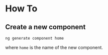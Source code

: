 # How To

## Create a new component

    ng generate component home

where `home` is the name of the new component.
